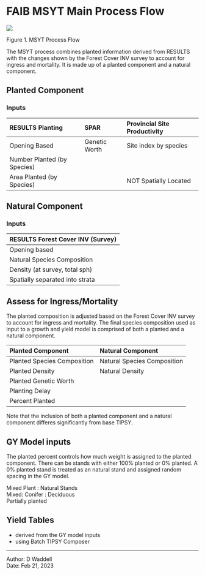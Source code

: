 # FAIB MSYT Main Process Flow


![](image/process.png)

Figure 1.  MSYT Process Flow


The MSYT process combines planted information derived from RESULTS with the changes shown by the Forest Cover INV survey to account for ingress and mortality.  It is made up of a planted component and a natural component.

## Planted Component

### Inputs

| RESULTS Planting | SPAR | Provincial Site Productivity |
|:-----------------|:------------|:-----------|
| Opening Based |  Genetic Worth | Site index by species | 
| Number Planted (by Species) | |
| Area Planted (by Species) | | NOT Spatially Located |



## Natural Component

### Inputs

| RESULTS Forest Cover INV (Survey) |
|:-------------------|
| Opening based |
| Natural Species Composition |
| Density (at survey, total sph) |
| Spatially separated into strata |


 
## Assess for Ingress/Mortality
  
The planted composition is adjusted based on the Forest Cover INV survey to account for ingress and mortality.  The final species composition used as input to a growth and yield model is comprised of both a planted and a natural component.

| Planted Component | Natural Component|
|:-------------------|:----------|
| Planted Species Composition | Natural Species Composition |
| Planted Density | Natural Density |
| Planted Genetic Worth | |
| Planting Delay | |
| Percent Planted | |


Note that the inclusion of both a planted component and a natural component differes significantly from base TIPSY.  


## GY Model inputs

The planted percent controls how much weight is assigned to the planted component.  There can be stands with either 100% planted or 0% planted.  A 0% planted stand is treated as an natural stand and assigned random spacing in the GY model.  

Mixed Plant : Natural Stands  
Mixed: Conifer : Deciduous  
Partially planted  


## Yield Tables

- derived from the GY model inputs
- using Batch TIPSY Composer

___

Author: D Waddell  
Date: Feb 21, 2023
